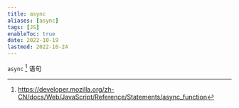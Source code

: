 ```yaml
---
title: async
aliases: [async]
tags: [JS]
enableToc: true
date: 2022-10-19
lastmod: 2022-10-24
---
```


`async` [^1] 语句

[^1]: <https://developer.mozilla.org/zh-CN/docs/Web/JavaScript/Reference/Statements/async_function>
